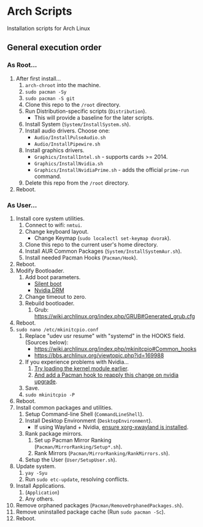 # Arch Scripts
Installation scripts for Arch Linux

## General execution order

### As Root...

1. After first install...
    1. `arch-chroot` into the machine.
    2. `sudo pacman -Sy`
    3. `sudo pacman -S git`
    4. Clone this repo to the `/root` directory.
    5. Run Distribution-specific scripts (`Distribution`).
        * This will provide a baseline for the later scripts.
    6. Install System (`System/InstallSystem.sh`).
    7. Install audio drivers. Choose one:
        * `Audio/InstallPulseAudio.sh`
        * `Audio/InstallPipewire.sh`
    8. Install graphics drivers.
        * `Graphics/InstallIntel.sh` - supports cards >= 2014.
        * `Graphics/InstallNvidia.sh`
        * `Graphics/InstallNvidiaPrime.sh` - adds the official `prime-run` command.
    9. Delete this repo from the `/root` directory.
2. Reboot.

### As User...

1. Install core system utilities.
    1. Connect to wifi: `nmtui`.
    2. Change keyboard layout.
        * Change Keymap (`sudo localectl set-keymap dvorak`).
    3. Clone this repo to the current user's home directory.
    4. Install AUR Common Packages (`System/InstallSystemAur.sh`).
    5. Install needed Pacman Hooks (`Pacman/Hook`).
2. Reboot.
3. Modify Bootloader.
    1. Add boot parameters.
        * [Silent boot](https://wiki.archlinux.org/index.php/silent_boot#Kernel_parameters)
        * [Nvidia DRM](https://wiki.archlinux.org/title/NVIDIA#DRM_kernel_mode_setting)
    2. Change timeout to zero.
    3. Rebuild bootloader.
        1. Grub: https://wiki.archlinux.org/index.php/GRUB#Generated_grub.cfg
4. Reboot.
5. `sudo nano /etc/mkinitcpio.conf`
    1. Replace "udev usr resume" with "systemd" in the HOOKS field. (Sources below):
        * https://wiki.archlinux.org/index.php/mkinitcpio#Common_hooks
        * https://bbs.archlinux.org/viewtopic.php?id=169988
    2. If you experience problems with Nvidia...
        1. [Try loading the kernel module earlier](https://wiki.archlinux.org/title/NVIDIA#Early_loading).
        2. [And add a Pacman hook to reapply this change on nvidia upgrade](https://wiki.archlinux.org/title/NVIDIA#pacman_hook).
    3. Save.
    4. `sudo mkinitcpio -P`
6. Reboot.
7. Install common packages and utilities.
    1. Setup Command-line Shell (`CommandLineShell`).
    2. Install Desktop Environment (`DesktopEnvironment`).
        * If using Wayland + Nvidia, [ensure xorg-xwayland is installed](https://wiki.archlinux.org/title/Wayland#XWayland).
    3. Rank package mirrors.
        1. Set up Pacman Mirror Ranking (`Pacman/MirrorRanking/Setup*.sh`).
        2. Rank Mirrors (`Pacman/MirrorRanking/RankMirrors.sh`).
    4. Setup the User (`User/SetupUser.sh`).
8. Update system.
    1. `yay -Syu`
    2. Run `sudo etc-update`, resolving conflicts.
9. Install Applications.
    1. (`Application`)
    2. Any others.
10. Remove orphaned packages (`Pacman/RemoveOrphanedPackages.sh`).
11. Remove uninstalled package cache (Run `sudo pacman -Sc`).
12. Reboot.
